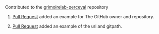 Contributed to the [grimoirelab-perceval](https://github.com/chaoss/grimoirelab-perceval) repository


1) [Pull Request](https://github.com/chaoss/grimoirelab-perceval/pull/366) added an example for The GitHub owner and repository. 


2) [Pull Request](https://github.com/chaoss/grimoirelab-perceval/pull/365) added an example of the uri and gitpath.
